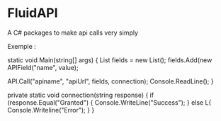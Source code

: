 # FluidAPI
A C# packages to make api calls very simply


Exemple :


static void Main(string[] args)
{
  List<APIField> fields = new List<APIField>();
  fields.Add(new APIField("name", value);

  API.Call("apiname", "apiUrl", fields, connection);
  Console.ReadLine();
}

private static void connection(string response)
{
  if (response.Equal("Granted")
  { Console.WriteLine("Success"); }
  else
L{ Console.Writeline("Error"); }
}
